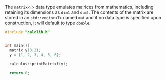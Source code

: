 The `matrix<T>` data type emulates matrices from mathematics, including retaining its dimensions as `dim1` and `dim2`.
The contents of the matrix are stored in an `std::vector<T>` named `mat` and if no data type is specified upon construction, it will default to type `double`.

```c++
#include "calclib.h"


int main(){
  matrix y(3,2);
  y = {1, 2, 3, 4, 5, 6};

  calculus::printMatrixf(y);
  
  return 0;
```
